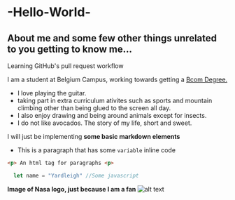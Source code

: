 # -Hello-World-
## About me and some few other things unrelated to you getting to know me...
Learning GitHub's pull request workflow

I am a student at Belgium Campus, working towards getting a [Bcom Degree.](https://www.belgiumcampus.ac.za/bachelor-of-computing)

- I love playing the guitar.
- taking part in extra curriculum ativites such as sports and mountain climbing other than being glued to the screen all day.
- I also enjoy drawing and being around animals except for insects.
- I do not like avocados. The story of my life, short and sweet.

I will just be implementing **some basic markdown elements**

- This is a paragraph that has some `variable` inline code

```html
<p> An html tag for paragraphs <p>
```
  
```javascript
  let name = "Yardleigh" //Some javascript
```

**Image of Nasa logo, just because I am a fan**
![alt text](https://www.nasa.gov/sites/default/files/thumbnails/image/nasa-logo-web-rgb.png)

